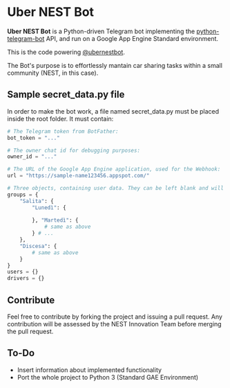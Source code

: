 # Uber NEST Bot

**Uber NEST Bot** is a Python-driven Telegram bot implementing the [python-telegram-bot](https://github.com/python-telegram-bot/python-telegram-bot) API, and run on a Google App Engine Standard environment.

This is the code powering [@ubernestbot](https://t.me/ubernestbot).

The Bot's purpose is to effortlessly mantain car sharing tasks within a small community (NEST, in this case).

## Sample secret_data.py file

In order to make the bot work, a file named secret_data.py must be placed inside the root folder. It must contain:

```python
# The Telegram token from BotFather:
bot_token = "..." 

# The owner chat id for debugging purposes:
owner_id = "..."

# The URL of the Google App Engine application, used for the Webhook:
url = "https://sample-name123456.appspot.com/"

# Three objects, containing user data. They can be left blank and will be filled in by the bot as people register and add their trip times.
groups = {
    "Salita": {
        "Lunedì": {
        
        }, "Martedì": {
            # same as above
        } # ...
    },
    "Discesa": {
        # same as above
    }
}
users = {}
drivers = {}
```
## Contribute
Feel free to contribute by forking the project and issuing a pull request. Any contribution will be assessed by the NEST Innovation Team before merging the pull request.

## To-Do

* Insert information about implemented functionality
* Port the whole project to Python 3 (Standard GAE Environment)
